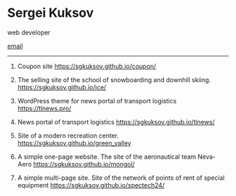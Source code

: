 # Sergei Kuksov

web developer

[email](mailto:sgkuksov1989@gmail.com)

-----------------

1. Coupon site 
https://sgkuksov.github.io/coupon/

2. The selling site of the school of snowboarding and downhill skiing. 
https://sgkuksov.github.io/ice/

3. WordPress theme for news portal of transport logistics
https://tlnews.pro/

4. News portal of transport logistics 
https://sgkuksov.github.io/tlnews/

5. Site of a modern recreation center. 
https://sgkuksov.github.io/green_valley

6. A simple one-page website. The site of the aeronautical team Neva-Aero 
https://sgkuksov.github.io/mongol/

7. А simple multi-page site. Site of the network of points of rent of special equipment 
https://sgkuksov.github.io/spectech24/
